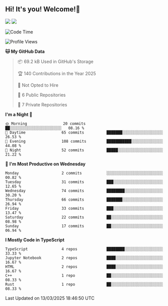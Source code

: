 ## Hi! It's you! Welcome!👋
<p align="left">
  <img src="https://github-readme-stats.vercel.app/api/top-langs/?username=Shanshuimei&theme=transparent&hide_border=true" />
  <img src="https://github-readme-stats.vercel.app/api/wakatime?username=Shanshuimei&theme=transparent&hide_border=true&layout=compact&langs_count=22" />
</p>

<!--START_SECTION:waka-->
![Code Time](http://img.shields.io/badge/Code%20Time-167%20hrs%2041%20mins-blue)

![Profile Views](http://img.shields.io/badge/Profile%20Views-3-blue)

**🐱 My GitHub Data** 

> 📦 69.2 kB Used in GitHub's Storage 
 > 
> 🏆 140 Contributions in the Year 2025
 > 
> 🚫 Not Opted to Hire
 > 
> 📜 6 Public Repositories 
 > 
> 🔑 7 Private Repositories 
 > 
**I'm a Night 🦉** 

```text
🌞 Morning                20 commits          ██░░░░░░░░░░░░░░░░░░░░░░░   08.16 % 
🌆 Daytime                65 commits          ███████░░░░░░░░░░░░░░░░░░   26.53 % 
🌃 Evening                108 commits         ███████████░░░░░░░░░░░░░░   44.08 % 
🌙 Night                  52 commits          █████░░░░░░░░░░░░░░░░░░░░   21.22 % 
```
📅 **I'm Most Productive on Wednesday** 

```text
Monday                   2 commits           ░░░░░░░░░░░░░░░░░░░░░░░░░   00.82 % 
Tuesday                  31 commits          ███░░░░░░░░░░░░░░░░░░░░░░   12.65 % 
Wednesday                74 commits          ████████░░░░░░░░░░░░░░░░░   30.20 % 
Thursday                 66 commits          ███████░░░░░░░░░░░░░░░░░░   26.94 % 
Friday                   33 commits          ███░░░░░░░░░░░░░░░░░░░░░░   13.47 % 
Saturday                 22 commits          ██░░░░░░░░░░░░░░░░░░░░░░░   08.98 % 
Sunday                   17 commits          ██░░░░░░░░░░░░░░░░░░░░░░░   06.94 % 
```


**I Mostly Code in TypeScript** 

```text
TypeScript               4 repos             ████████░░░░░░░░░░░░░░░░░   33.33 % 
Jupyter Notebook         2 repos             ████░░░░░░░░░░░░░░░░░░░░░   16.67 % 
HTML                     2 repos             ████░░░░░░░░░░░░░░░░░░░░░   16.67 % 
C++                      1 repo              ██░░░░░░░░░░░░░░░░░░░░░░░   08.33 % 
Rust                     1 repo              ██░░░░░░░░░░░░░░░░░░░░░░░   08.33 % 
```




 Last Updated on 13/03/2025 18:46:50 UTC
<!--END_SECTION:waka-->
